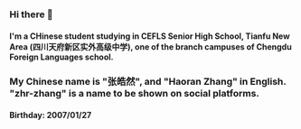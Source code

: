 ### Hi there 👋
#### I'm a CHinese student studying in CEFLS Senior High School, Tianfu New Area (四川天府新区实外高级中学), one of the branch campuses of Chengdu Foreign Languages school.
### My Chinese name is "张皓然", and "Haoran Zhang" in English. "zhr-zhang" is a name to be shown on social platforms.
#### Birthday: 2007/01/27
<!--
**zhr-zhang/zhr-zhang** is a ✨ _special_ ✨ repository because its `README.md` (this file) appears on your GitHub profile.

Here are some ideas to get you started:

- 🔭 I’m currently working on ...
- 🌱 I’m currently learning ...
- 👯 I’m looking to collaborate on ...
- 🤔 I’m looking for help with ...
- 💬 Ask me about ...
- 📫 How to reach me: ...
- 😄 Pronouns: ...
- ⚡ Fun fact: ...
-->

